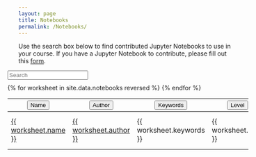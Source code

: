 ```yaml
---
layout: page
title: Notebooks
permalink: /Notebooks/
---
```


Use the search box below to find contributed Jupyter Notebooks to use
in your course.  If you have a Jupyter Notebook to contribute, please
fill out this [form](/notebook-submission-form.html).


<!-- Make the table wider than the column (150%) but not wider than
the 90% of the view port (90vw) and keep the table centered. Once the
table becomes too narrow, turn on a scroll bar.  adapted from
https://stackoverflow.com/a/24895631 -->
<div id="tableID" style="overflow-x:scroll;
width: min(100vw, 110%); position: relative; left: calc( max(-55%,
-50vw) + 50%);"> <div class="row" style="margin-bottom:10px;">
    <!-- 'fuzzy-search' combines multiple search terms with AND and
    searches across all columns.  'search' uses an exact text
    search. -->
	<input type="text" class="fuzzy-search form-control" placeholder="Search" />
</div>
<table class="notebook-table">
<thead>
		<th>
			<button type="button" class="sort" data-sort="sortName">
				<div class="text">Name</div><i class="unsorted_caret"></i><i class="sorted_caret"></i>
			</button>
		</th>
		<th>
			<button type="button" class="sort" data-sort="sortAuthor">
				<div class="text">Author</div><i class="unsorted_caret"></i><i class="sorted_caret"></i>
			</button>
		</th>
		<th>
			<button type="button" class="sort" data-sort="sortKeywords">
				<div class="text">Keywords</div><i class="unsorted_caret"></i><i class="sorted_caret"></i>
			</button>
		</th>
		<th>
			<button type="button" class="sort" data-sort="sortLevel">
				<div class="text">Level</div><i class="unsorted_caret"></i><i class="sorted_caret"></i>
			</button>
		</th>
		<th>
			<button type="button" class="sort" data-sort="sortBinder">
				<div class="text">Binder</div><i class="unsorted_caret"></i><i class="sorted_caret"></i>
			</button>
		</th>
		<!-- <th><button type="button" class="sort textright" data-sort="sortAzure">Azure Notebook</button></th> -->
		<th>
			<button type="button" class="sort" data-sort="sortColab">
				<div class="text">Google CoLab</div><i class="unsorted_caret"></i><i class="sorted_caret"></i>
			</button>
		</th>
	</thead>
    <!-- IMPORTANT, class="list" must be on tbody -->
    <tbody class="list">
<!-- Go through each row in the CSV file in reverse order. Newest entries (bottom) row will appear at the top of the table.-->
{% for worksheet in site.data.notebooks reversed %}
	<tr>
		<td class="sortName">
			<a href="{{ worksheet.url }}">
				{{ worksheet.name }}
			</a>
		</td>
		<td class="sortAuthor">
			<a href="mailto:{{ worksheet.email }}">
				{{ worksheet.author }}
			</a>
		</td>
		<td class="sortKeywords">
			{{ worksheet.keywords }}
		</td>
		<td class="sortLevel">
			{{ worksheet.level }}
		</td>
        <td class="sortBinder">
	{% if worksheet.binder %}
			<a href="{{ worksheet.binder }}">
				<img src="https://mybinder.org/badge_logo.svg">
			</a>
	{% endif %}
		</td>
    <!--     <td class="sortAzure"> -->
	<!-- {% if worksheet.azure_notebook %} -->
	<!-- 		<a href="https://notebooks.azure.com/{{ worksheet.azure_notebook }}"> -->
	<!-- 			<img src="https://notebooks.azure.com/launch.svg"> -->
	<!-- 		</a> -->
	<!-- {% endif %} -->
	<!-- 	</td> -->
        <td class="sortColab">
	{% if worksheet.colab %}
			<a href="{{ worksheet.colab }}">
				<img src="https://colab.research.google.com/assets/colab-badge.svg">
			</a>
	{% endif %}
		</td>
      </tr>
{% endfor %}
	</tbody>

</table>
</div>
    
<script src="//cdnjs.cloudflare.com/ajax/libs/list.js/1.5.0/list.min.js"></script>
<script type="text/javascript">
	var options = {
        valueNames: [ 'sortName', 'sortAuthor', 'sortKeywords', 'sortLevel', 'sortBinder', 'sortColab'],
    };
    var contactList = new List('tableID', options);
</script>
     
